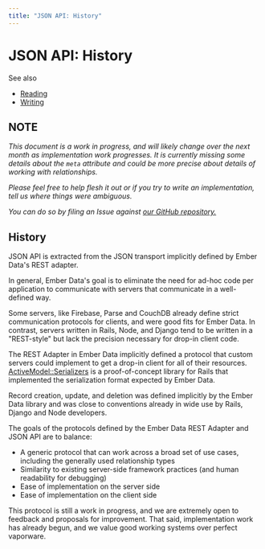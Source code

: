 ```yaml
---
title: "JSON API: History"
---
```


# JSON API: History

See also 

- [Reading](/)
- [Writing](/write)

## NOTE

_This document is a work in progress, and will likely change over the
next month as implementation work progresses. It is currently missing
some details about the `meta` attribute and could be more precise about
details of working with relationships._

_Please feel free to help flesh it out or if you try to write an
implementation, tell us where things were ambiguous._

_You can do so by filing an Issue against [our GitHub
repository.](https://github.com/json-api/json-api/issues)_

## History

JSON API is extracted from the JSON transport implicitly defined by
Ember Data's REST adapter.

In general, Ember Data's goal is to eliminate the need for ad-hoc code
per application to communicate with servers that communicate in a
well-defined way.

Some servers, like Firebase, Parse and CouchDB already define strict
communication protocols for clients, and were good fits for Ember Data.
In contrast, servers written in Rails, Node, and Django tend to be
written in a "REST-style" but lack the precision necessary for drop-in
client code.

The REST Adapter in Ember Data implicitly defined a protocol that
custom servers could implement to get a drop-in client for all of their
resources. [ActiveModel::Serializers][1] is a proof-of-concept library
for Rails that implemented the serialization format expected by Ember
Data.

[1]: https://github.com/rails-api/active_model_serializers

Record creation, update, and deletion was defined implicitly by the
Ember Data library and was close to conventions already in wide use by
Rails, Django and Node developers.

The goals of the protocols defined by the Ember Data REST Adapter and
JSON API are to balance:

* A generic protocol that can work across a broad set of use cases,
  including the generally used relationship types
* Similarity to existing server-side framework practices (and human
  readability for debugging)
* Ease of implementation on the server side 
* Ease of implementation on the client side

This protocol is still a work in progress, and we are extremely open to
feedback and proposals for improvement. That said, implementation work
has already begun, and we value good working systems over perfect
vaporware.

